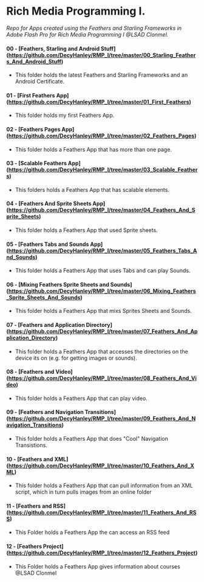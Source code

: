 # Rich Media Programming I.

*Repo for Apps created using the Feathers and Starling Frameworks in Adobe Flash Pro for Rich Media Programming I @LSAD Clonmel.*

#### 00 - [Feathers, Starling and Android Stuff] (https://github.com/DecyHanley/RMP_I/tree/master/00_Starling_Feathers_And_Android_Stuff)

* This folder holds the latest Feathers and Starling Frameworks and an Android Certificate.

#### 01 - [First Feathers App] (https://github.com/DecyHanley/RMP_I/tree/master/01_First_Feathers)

* This folder holds my first Feathers App.

#### 02 - [Feathers Pages App] (https://github.com/DecyHanley/RMP_I/tree/master/02_Feathers_Pages)

* This folder holds a Feathers App that has more than one page.

#### 03 - [Scalable Feathers App] (https://github.com/DecyHanley/RMP_I/tree/master/03_Scalable_Feathers)

* This folders holds a Feathers App that has scalable elements.

#### 04 - [Feathers And Sprite Sheets App] (https://github.com/DecyHanley/RMP_I/tree/master/04_Feathers_And_Sprite_Sheets)

* This folder holds a Feathers App that used Sprite sheets.

#### 05 - [Feathers Tabs and Sounds App] (https://github.com/DecyHanley/RMP_I/tree/master/05_Feathers_Tabs_And_Sounds)

* This folder holds a Feathers App that uses Tabs and can play Sounds.

#### 06 - [Mixing Feathers Sprite Sheets and Sounds] (https://github.com/DecyHanley/RMP_I/tree/master/06_Mixing_Feathers_Sprite_Sheets_And_Sounds)

* This folder holds a Feathers App that mixs Sprites Sheets and Sounds.

#### 07 - [Feathers and Application Directory] (https://github.com/DecyHanley/RMP_I/tree/master/07_Feathers_And_Application_Directory)

* This folder holds a Feathers App that accesses the directories on the device its on (e.g. for getting images or sounds).

#### 08 - [Feathers and Video] (https://github.com/DecyHanley/RMP_I/tree/master/08_Feathers_And_Video)

* This folder holds a Feathers App that can play video.

#### 09 - [Feathers and Navigation Transitions] (https://github.com/DecyHanley/RMP_I/tree/master/09_Feathers_And_Navigation_Transitions)

* This folder holds a Feathers App that does "Cool" Navigation Transistions.

#### 10 - [Feathers and XML] (https://github.com/DecyHanley/RMP_I/tree/master/10_Feathers_And_XML)

* This folder holds a Feathers App that can pull information from an XML script, which in turn pulls images from an online folder

#### 11 - [Feathers and RSS] (https://github.com/DecyHanley/RMP_I/tree/master/11_Feathers_And_RSS)

* This Folder holds a Feathers App the can access an RSS feed

#### 12 - [Feathers Project] (https://github.com/DecyHanley/RMP_I/tree/master/12_Feathers_Project)

* This Folder holds a Feathers App gives information about courses @LSAD Clonmel
